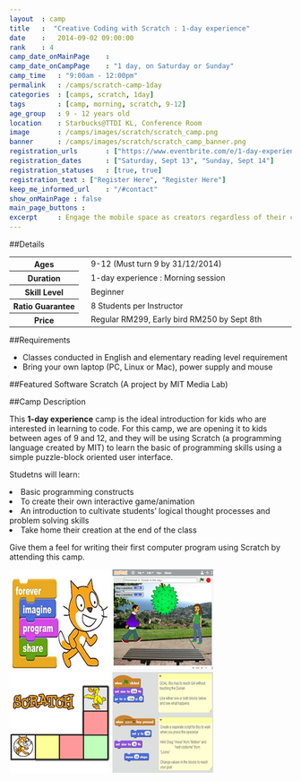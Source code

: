 ```yaml
---
layout 	: camp
title 	:  "Creative Coding with Scratch : 1-day experience"
date 	:   2014-09-02 09:00:00
rank    : 4
camp_date_onMainPage 	: 
camp_date_onCampPage 	: "1 day, on Saturday or Sunday"
camp_time	: "9:00am - 12:00pm"
permalink   : /camps/scratch-camp-1day
categories  : [camps, scratch, 1day]
tags    	: [camp, morning, scratch, 9-12]
age_group 	: 9 - 12 years old
location	: Starbucks@TTDI KL, Conference Room
image		: /camps/images/scratch/scratch_camp.png
banner		: /camps/images/scratch/scratch_camp_banner.png
registration_urls		: ["https://www.eventbrite.com/e/1-day-experience-creative-coding-with-scratch-sept-13th-2014-tickets-12885483829", "https://www.eventbrite.com/e/1-day-experience-creative-coding-with-scratch-sunday-sept-14th-tickets-12885676405"]
registration_dates		: ["Saturday, Sept 13", "Sunday, Sept 14"]
registration_statuses	: [true, true]
registration_text : ["Register Here", "Register Here"]
keep_me_informed_url	: "/#contact"
show_onMainPage : false
main_page_buttons : 
excerpt		: Engage the mobile space as creators regardless of their computer programming knowledge
---
```


##Details
<table style="white-space: nowrap">
    <col width="13%">
    <col width="3%">
    <col width="84%">
	<tr>
		<th>Ages</th>
        <td/>
		<td>9-12 (Must turn 9 by 31/12/2014)</td>
	</tr>	
	<tr>
		<th>Duration</th>
        <td/>
		<td>1-day experience : Morning session</td>
	</tr>	
	<tr>
		<th>Skill Level</th>
        <td/>
		<td>Beginner</td>
	</tr>	
	<tr>
		<th>Ratio Guarantee</th>
        <td/>
		<td>8 Students per Instructor</td>
	</tr>
    <tr>
		<th>Price</th>
        <td/>
		<td>Regular RM299, Early bird RM250 by Sept 8th</td>
	</tr>	
</table>

##Requirements
* Classes conducted in English and elementary reading level requirement
* Bring your own laptop (PC, Linux or Mac), power supply and mouse

##Featured Software
Scratch (A project by MIT Media Lab)

##Camp Description
<div class="row">

<div class="col-md-8">
<p>
This <b>1-day experience</b> camp is the ideal introduction for kids who are interested in learning to code. For this camp, we are opening it to kids between ages of 9 and 12, and they will be using Scratch (a programming language created by MIT) to learn the basic of programming skills using a simple puzzle-block oriented user interface.
</p>
<p>
Studetns will learn:
<ll>
    <li>Basic programming constructs</li>
    <li>To create their own interactive game/animation</li>
    <li>An introduction to cultivate students’ logical thought processes and problem solving skills</li>
    <li>Take home their creation at the end of the class</li>
</ll>
</p>
<p>
Give them a feel for writing their first computer program using Scratch by attending this camp.
</p>
</div>

<div class="col-md-4">
	<img class="pad img-responsive ctc-camp-imgs" src="/camps/images/scratch/1.png"/>
	<img class="pad img-responsive ctc-camp-imgs" src="/camps/images/scratch/2.png"/>
	<img class="pad img-responsive ctc-camp-imgs" src="/camps/images/scratch/3.png"/>
	<img class="pad img-responsive ctc-camp-imgs" src="/camps/images/scratch/4.png"/>
</div>

</div>
